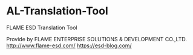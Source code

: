 # AL-Translation-Tool
FLAME ESD Translation Tool

Provide by FLAME ENTERPRISE SOLUTIONS & DEVELOPMENT CO.,LTD.
http://www.flame-esd.com/
https://esd-blog.com/
